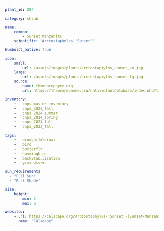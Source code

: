 ```yaml
---
plant_id: 284

category: shrub

name: 
    common: 
        - Sunset Manzanita 
    scientific: "Arctostaphylos 'Sunset'"  

humboldt_native: True

icon: 
    small: 
        url: /assets/images/plants/arctostaphylos_sunset_sm.jpg 
    large: 
        url: /assets/images/plants/arctostaphylos_sunset_lg.jpg 
    source: 
        name: theodorepayne.org
        url: https://theodorepayne.org/nativeplantdatabase/index.php?title=Arctostaphylos_%27Sunset%27 

inventory: 
    -   cnps_master_inventory
    -   cnps_2024_fall
    -   cnps_2024_summer
    -   cnps_2024_spring
    -   cnps_2023_fall
    -   cnps_2022_fall

tags: 
    -   droughtTolernat 
    -   bird
    -   butterfly
    -   hummingbird
    -   backStabilization
    -   groundcover

sun_requirements:
  - "Full Sun"
  - "Part Shade"

size:
    height: 
        min: 2
        max: 6

websites:
    - url: https://calscape.org/Arctostaphylos-'Sunset'-(Sunset-Manzanita) 
      name: "Calscape"
---
```

